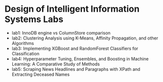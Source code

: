 # Design of Intelligent Information Systems Labs

- lab1: InnoDB engine vs ColumnStore comparison
- lab2: Clustering Analysis using K-Means, Affinity Propagation, and other Algorithms
- lab3: Implementing XGBoost and RandomForest Classifiers for Classification
- lab4: Hyperparameter Tuning, Ensembles, and Boosting in Machine Learning: A Comparative Study of Methods
- lab5: Scraping News Headlines and Paragraphs with XPath and Extracting Deceased Names
